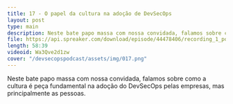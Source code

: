 ```yaml
---
title: 17 - O papel da cultura na adoção de DevSecOps
layout: post
type: main
description: Neste bate papo massa com nossa convidada, falamos sobre como a cultura é peça fundamental na adoção do DevSecOps pelas empresas, mas principalmente as pessoas.
file: https://api.spreaker.com/download/episode/44478406/recording_1_postproductions_2021_04_24_t04_17_18pm_final_mix.mp3
length: 58:39
videoid: Wa3Qve2d1zw
cover: "/devsecopspodcast/assets/img/017.png"
---
```


Neste bate papo massa com nossa convidada, falamos sobre como a cultura é peça fundamental na adoção do DevSecOps pelas empresas, mas principalmente as pessoas.